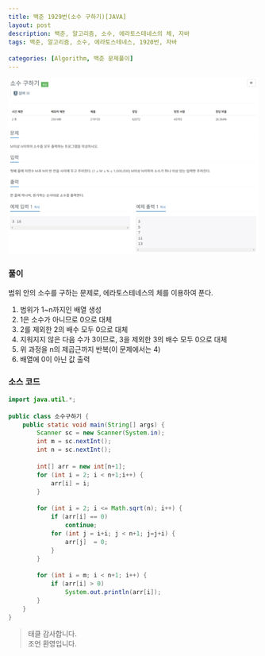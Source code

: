 ```yaml
---
title: 백준 1929번(소수 구하기)[JAVA]
layout: post
description: 백준, 알고리즘, 소수, 에라토스테네스의 체, 자바
tags: 백준, 알고리즘, 소수, 에라토스테네스, 1920번, 자바

categories: [Algorithm, 백준 문제풀이]
---
```


![img](/assets/img/1929.png)<br/>


### __풀이__
범위 안의 소수를 구하는 문제로, 에라토스테네스의 체를 이용하여 푼다.
1. 범위가 1~n까지인 배열 생성
1. 1은 소수가 아니므로 0으로 대체
1. 2를 제외한 2의 배수 모두 0으로 대체
1. 지워지지 않은 다음 수가 3이므로, 3을 제외한 3의 배수 모두 0으로 대체
1. 위 과정을 n의 제곱근까지 반복(이 문제에서는 4)
1. 배열에 0이 아닌 값 출력


### __소스 코드__ 

```java
import java.util.*;

public class 소수구하기 {
	public static void main(String[] args) {
		Scanner sc = new Scanner(System.in);
		int m = sc.nextInt();
		int n = sc.nextInt();
		
		int[] arr = new int[n+1];
		for (int i = 2; i < n+1;i++) {
			arr[i] = i;
		}
		
		for (int i = 2; i <= Math.sqrt(n); i++) {
			if (arr[i] == 0)
				continue;
			for (int j = i+i; j < n+1; j=j+i) {
				arr[j]  = 0;
			}
		}
		
		for (int i = m; i < n+1; i++) {
			if (arr[i] > 0)
				System.out.println(arr[i]);
		}
	}
}
```

> 태클 감사합니다.<br/>
> 조언 환영입니다.